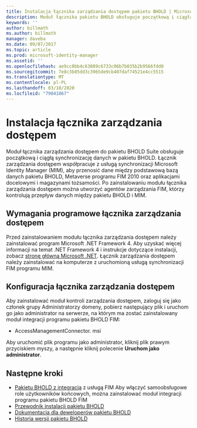 ```yaml
---
title: Instalacja łącznika zarządzania dostępem pakietu BHOLD | Microsoft Docs
description: Moduł łącznika pakietu BHOLD obsługuje początkową i ciągłą synchronizację danych
keywords: ''
author: billmath
ms.author: billmath
manager: daveba
ms.date: 09/07/2017
ms.topic: article
ms.prod: microsoft-identity-manager
ms.assetid: ''
ms.openlocfilehash: ae9cc0bb4c63089c6733c06b7b035b2b9566fdd0
ms.sourcegitcommit: 7e8c3b85dd3c3965de9cb407daf74521e4cc5515
ms.translationtype: MT
ms.contentlocale: pl-PL
ms.lasthandoff: 03/10/2020
ms.locfileid: "79041867"
---
```

# <a name="access-management-connector-installation"></a>Instalacja łącznika zarządzania dostępem

Moduł łącznika zarządzania dostępem do pakietu BHOLD Suite obsługuje początkową i ciągłą synchronizację danych w pakietu BHOLD. Łącznik zarządzania dostępem współpracuje z usługą synchronizacji Microsoft Identity Manager (MIM), aby przenosić dane między podstawową bazą danych pakietu BHOLD, Metaverse programu FIM 2010 oraz aplikacjami docelowymi i magazynami tożsamości. Po zainstalowaniu modułu łącznika zarządzania dostępem można utworzyć agentów zarządzania FIM, którzy kontrolują przepływ danych między pakietu BHOLD i MIM.

## <a name="access-management-connector-software-requirements"></a>Wymagania programowe łącznika zarządzania dostępem

Przed zainstalowaniem modułu łącznika zarządzania dostępem należy zainstalować program Microsoft .NET Framework 4. Aby uzyskać więcej informacji na temat .NET Framework 4 i instrukcje dotyczące instalacji, zobacz [stronę główną Microsoft .NET](https://www.microsoft.com/net).
Łącznik zarządzania dostępem należy zainstalować na komputerze z uruchomioną usługą synchronizacji FIM programu MIM.

## <a name="access-management-connector-setup"></a>Konfiguracja łącznika zarządzania dostępem

Aby zainstalować moduł kontroli zarządzania dostępem, zaloguj się jako członek grupy Administratorzy domeny, pobierz następujący plik i uruchom go jako administrator na serwerze, na którym ma zostać zainstalowany moduł integracji programu pakietu BHOLD FIM:

- AccessManagementConnector. msi

Aby uruchomić plik programu jako administrator, kliknij plik prawym przyciskiem myszy, a następnie kliknij polecenie **Uruchom jako administrator**.

## <a name="next-steps"></a>Następne kroki

- [Pakietu BHOLD z integracją](https://technet.microsoft.com/library/jj134093(v=ws.10).aspx) z usługą FIM Aby włączyć samoobsługowe role użytkowników końcowych, można zainstalować moduł integracji programu pakietu BHOLD FIM
- [Przewodnik instalacji pakietu BHOLD](bhold-installation-guide.md)
- [Dokumentacja dla deweloperów pakietu BHOLD](../reference/mim2016-bhold-developer-reference.md)
- [Historia wersji pakietu BHOLD](../reference/version-bhold-history.md)
